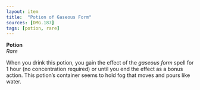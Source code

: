 ```yaml
---
layout: item
title:  "Potion of Gaseous Form"
sources: [DMG.187]
tags: [potion, rare]
---
```


**Potion**  
*Rare*

When you drink this potion, you gain the effect of the *gaseous form* spell for 1 hour (no concentration required) or until you end the effect as a bonus action. This potion’s container seems to hold fog that moves and pours like water.